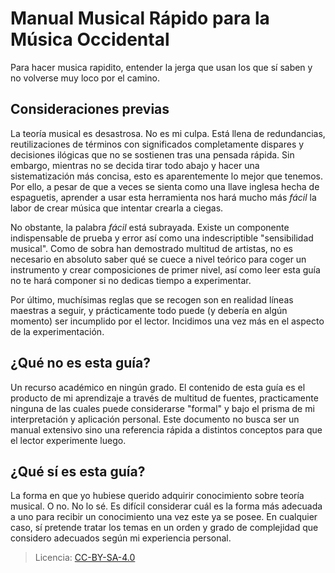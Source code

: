 # Manual Musical Rápido para la Música Occidental

Para hacer musica rapidito, entender la jerga que usan los que sí saben
y no volverse muy loco por el camino.

## Consideraciones previas
La teoría musical es desastrosa. No es mi culpa. Está llena de redundancias,
reutilizaciones de términos con significados completamente dispares y decisiones
ilógicas que no se sostienen tras una pensada rápida. Sin embargo, mientras no 
se decida tirar todo abajo y hacer una sistematización más concisa, esto 
es aparentemente lo mejor que tenemos. Por ello, a pesar de que a veces se sienta como 
una llave inglesa hecha de espaguetis, aprender a usar esta herramienta nos 
hará mucho más *fácil* la labor de crear música que intentar crearla a ciegas.

No obstante, la palabra _fácil_ está subrayada. Existe un componente indispensable
de prueba y error así como una indescriptible "sensibilidad musical". Como de 
sobra han demostrado multitud de artistas, no es necesario en absoluto saber qué
se cuece a  nivel teórico para coger un instrumento y crear composiciones de primer
nivel, así como leer esta guía no te hará componer si no dedicas tiempo a experimentar.

Por último, muchísimas reglas que se recogen son en realidad líneas maestras a 
seguir, y prácticamente todo puede (y debería en algún momento) ser incumplido
por el lector. Incidimos una vez más en el aspecto de la experimentación.

## ¿Qué no es esta guía?
Un recurso académico en ningún grado. El contenido de esta guía es el 
producto de mi aprendizaje a través de multitud de fuentes, practicamente 
ninguna de las cuales puede considerarse "formal" y bajo el prisma de mi 
interpretación y aplicación personal. Este documento no busca ser un manual 
extensivo sino una referencia rápida a distintos conceptos para que el lector 
experimente luego.

## ¿Qué sí es esta guía?
La forma en que yo hubiese querido adquirir conocimiento sobre teoría musical. 
O no. No lo sé. Es difícil considerar cuál es la forma más adecuada a uno para 
recibir un conocimiento una vez este ya se posee. En cualquier caso, sí pretende 
tratar los temas en un orden y grado de complejidad que considero adecuados
según mi experiencia personal.

> Licencia: [CC-BY-SA-4.0](https://creativecommons.org/licenses/by-sa/4.0/)
